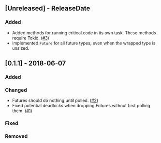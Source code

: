 ## [Unreleased] - ReleaseDate
### Added
- Added methods for running critical code in its own task.  These methods
  require Tokio.
  ([#3](https://github.com/asomers/futures-locks/issues/3))
- Implemented `Future` for all future types, even when the wrapped type is
  unsized.

## [0.1.1] - 2018-06-07
### Added

### Changed
- Futures should do nothing until polled.
  ([#2](https://github.com/asomers/futures-locks/issues/2))
- Fixed potential deadlocks when dropping Futures without first polling them.
  ([#1](https://github.com/asomers/futures-locks/issues/1))

### Fixed

### Removed
